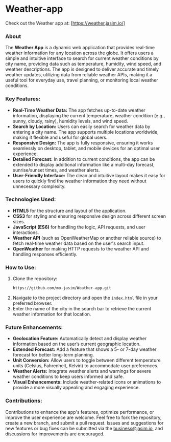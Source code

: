 # Weather-app

Check out the Weather app at: [https://weather.jasim.io/]

### About
The **Weather App** is a dynamic web application that provides real-time weather information for any location across the globe. It offers users a simple and intuitive interface to search for current weather conditions by city name, providing data such as temperature, humidity, wind speed, and weather descriptions. The app is designed to deliver accurate and timely weather updates, utilizing data from reliable weather APIs, making it a useful tool for everyday use, travel planning, or monitoring local weather conditions.

### Key Features:
- **Real-Time Weather Data:** The app fetches up-to-date weather information, displaying the current temperature, weather condition (e.g., sunny, cloudy, rainy), humidity levels, and wind speed.
- **Search by Location:** Users can easily search for weather data by entering a city name. The app supports multiple locations worldwide, making it flexible and useful for global users.
- **Responsive Design:** The app is fully responsive, ensuring it works seamlessly on desktop, tablet, and mobile devices for an optimal user experience.
- **Detailed Forecast:** In addition to current conditions, the app can be extended to display additional information like a multi-day forecast, sunrise/sunset times, and weather alerts.
- **User-Friendly Interface:** The clean and intuitive layout makes it easy for users to quickly find the weather information they need without unnecessary complexity.

### Technologies Used:
- **HTML5** for the structure and layout of the application.
- **CSS3** for styling and ensuring responsive design across different screen sizes.
- **JavaScript (ES6)** for handling the logic, API requests, and user interactions.
- **Weather API** (such as OpenWeatherMap or another reliable source) to fetch real-time weather data based on the user's search input.
- **OpenWeather** for making HTTP requests to the weather API and handling responses efficiently.

### How to Use:
1. Clone the repository:
   ```bash
   https://github.com/mo-jasim/Weather-app.git
   ```
2. Navigate to the project directory and open the `index.html` file in your preferred browser.
3. Enter the name of the city in the search bar to retrieve the current weather information for that location.

### Future Enhancements:
- **Geolocation Feature:** Automatically detect and display weather information based on the user’s current geographic location.
- **Extended Forecast:** Add a feature that shows a 5- or 7-day weather forecast for better long-term planning.
- **Unit Conversion:** Allow users to toggle between different temperature units (Celsius, Fahrenheit, Kelvin) to accommodate user preferences.
- **Weather Alerts:** Integrate weather alerts and warnings for severe weather conditions to keep users informed and safe.
- **Visual Enhancements:** Include weather-related icons or animations to provide a more visually appealing and engaging experience.

### Contributions:
Contributions to enhance the app's features, optimize performance, or improve the user experience are welcome. Feel free to fork the repository, create a new branch, and submit a pull request. Issues and suggestions for new features or bug fixes can be submitted via the [business@jasim.io](#), and discussions for improvements are encouraged.
